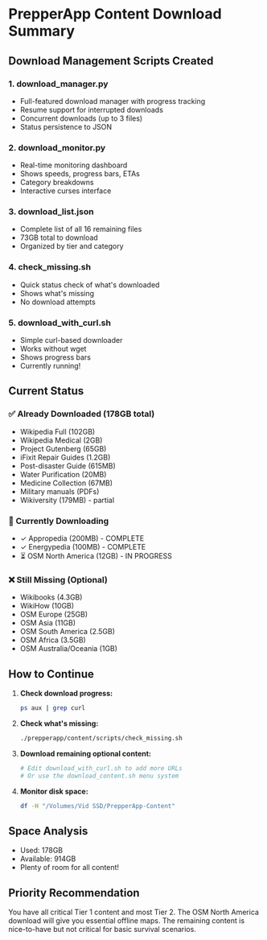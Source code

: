 # PrepperApp Content Download Summary

## Download Management Scripts Created

### 1. **download_manager.py**
- Full-featured download manager with progress tracking
- Resume support for interrupted downloads
- Concurrent downloads (up to 3 files)
- Status persistence to JSON

### 2. **download_monitor.py**
- Real-time monitoring dashboard
- Shows speeds, progress bars, ETAs
- Category breakdowns
- Interactive curses interface

### 3. **download_list.json**
- Complete list of all 16 remaining files
- 73GB total to download
- Organized by tier and category

### 4. **check_missing.sh**
- Quick status check of what's downloaded
- Shows what's missing
- No download attempts

### 5. **download_with_curl.sh**
- Simple curl-based downloader
- Works without wget
- Shows progress bars
- Currently running!

## Current Status

### ✅ Already Downloaded (178GB total)
- Wikipedia Full (102GB)
- Wikipedia Medical (2GB) 
- Project Gutenberg (65GB)
- iFixit Repair Guides (1.2GB)
- Post-disaster Guide (615MB)
- Water Purification (20MB)
- Medicine Collection (67MB)
- Military manuals (PDFs)
- Wikiversity (179MB) - partial

### 🔄 Currently Downloading
- ✓ Appropedia (200MB) - COMPLETE
- ✓ Energypedia (100MB) - COMPLETE
- ⏳ OSM North America (12GB) - IN PROGRESS

### ❌ Still Missing (Optional)
- Wikibooks (4.3GB)
- WikiHow (10GB)
- OSM Europe (25GB)
- OSM Asia (11GB)
- OSM South America (2.5GB)
- OSM Africa (3.5GB)
- OSM Australia/Oceania (1GB)

## How to Continue

1. **Check download progress:**
   ```bash
   ps aux | grep curl
   ```

2. **Check what's missing:**
   ```bash
   ./prepperapp/content/scripts/check_missing.sh
   ```

3. **Download remaining optional content:**
   ```bash
   # Edit download_with_curl.sh to add more URLs
   # Or use the download_content.sh menu system
   ```

4. **Monitor disk space:**
   ```bash
   df -H "/Volumes/Vid SSD/PrepperApp-Content"
   ```

## Space Analysis
- Used: 178GB
- Available: 914GB
- Plenty of room for all content!

## Priority Recommendation
You have all critical Tier 1 content and most Tier 2. The OSM North America download will give you essential offline maps. The remaining content is nice-to-have but not critical for basic survival scenarios.